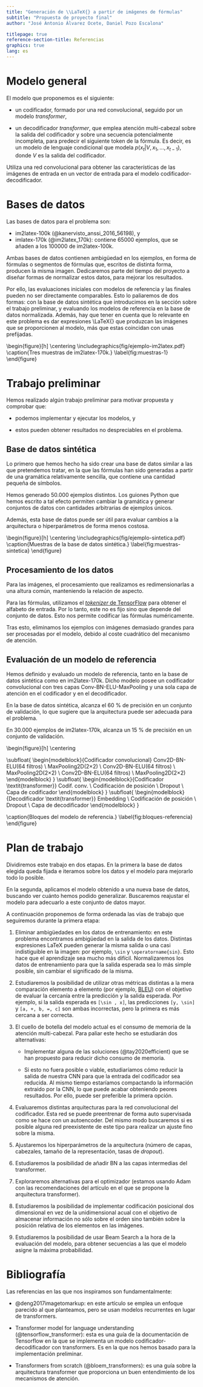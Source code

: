 ```yaml
---
title: "Generación de \\LaTeX{} a partir de imágenes de fórmulas"
subtitle: "Propuesta de proyecto final"
author: "José Antonio Álvarez Ocete, Daniel Pozo Escalona"

titlepage: true
reference-section-title: Referencias
graphics: true
lang: es
---
```


# Modelo general

El modelo que proponemos es el siguiente:

- un codificador, formado por una red convolucional, seguido por un modelo
  *transformer*,

- un decodificador *transformer*, que emplea atención multi-cabezal sobre la
  salida del codificador y sobre una secuencia potencialmente incompleta, para
  predecir el siguiente token de la fórmula. Es decir, es un modelo de lenguaje
  condicional que modela $p(x_t | V, x_1, ..., x_{t-1})$, donde $V$ es la salida
  del codificador.
  
Utiliza una red convolucional para obtener las características de las imágenes
de entrada en un vector de entrada para el modelo codificador-decodificador.

# Bases de datos

Las bases de datos para el problema son:

- im2latex-100k (@kanervisto_anssi_2016_56198), y
- imlatex-170k (@im2latex_170k): contiene 65000 ejemplos, que se añaden a los
  100000 de im2latex-100k.

Ambas bases de datos contienen ambigüedad en los ejemplos, en forma de fórmulas
o segmentos de fórmulas que, escritos de distinta forma, producen la misma
imagen. Dedicaremos parte del tiempo del proyecto a diseñar formas de
normalizar estos datos, para mejorar los resultados.

Por ello, las evaluaciones iniciales con modelos de referencia y las finales
pueden no ser directamente comparables. Esto lo paliaremos de dos formas: con la
base de datos sintética que introducimos en la sección sobre el trabajo
preliminar, y evaluando los modelos de referencia en la base de datos
normalizada. Además, hay que tener en cuenta que lo relevante en este problema
es dar expresiones \LaTeX{} que produzcan las imágenes que se proporcionen al
modelo, más que estas coincidan con unas prefijadas.

\begin{figure}[h]
  \centering
  \includegraphics{fig/ejemplo-im2latex.pdf}
  \caption{Tres muestras de im2latex-170k.}
  \label{fig:muestras-1}
\end{figure}


# Trabajo preliminar

Hemos realizado algún trabajo preliminar para motivar propuesta y comprobar que:

- podemos implementar y ejecutar los modelos, y

- estos pueden obtener resultados no despreciables en el problema.

## Base de datos sintética

Lo primero que hemos hecho ha sido crear una base de datos similar a las que
pretendemos tratar, en la que las fórmulas han sido generadas a partir de una
gramática relativamente sencilla, que contiene una cantidad pequeña de símbolos.

Hemos generado 50.000 ejemplos distintos. Los guiones Python que hemos escrito a
tal efecto permiten cambiar la gramática y generar conjuntos de datos con
cantidades arbitrarias de ejemplos únicos.

Además, esta base de datos puede ser útil para evaluar cambios a la arquitectura
o hiperparámetros de forma menos costosa.

\begin{figure}[h]
  \centering
  \includegraphics{fig/ejemplo-sintetica.pdf}
  \caption{Muestras de la base de datos sintética.}
  \label{fig:muestras-sintetica}
\end{figure}

## Procesamiento de los datos

Para las imágenes, el procesamiento que realizamos es redimensionarlas a una
altura común, manteniendo la relación de aspecto.

Para las fórmulas, utilizamos el [*tokenizer* de
TensorFlow](https://www.tensorflow.org/api_docs/python/tf/keras/preprocessing/text/Tokenizer)
para obtener el alfabeto de entrada. Por lo tanto, este no es fijo sino que
depende del conjunto de datos. Esto nos permite codificar las fórmulas
numéricamente.

Tras esto, eliminamos los ejemplos con imágenes demasiado grandes para ser
procesadas por el modelo, debido al coste cuadrático del mecanismo de atención.

## Evaluación de un modelo de referencia

Hemos definido y evaluado un modelo de referencia, tanto en la base de datos
sintética como en im2latex-170k. Dicho modelo posee un codificador convolucional
con tres capas Conv-BN-ELU-MaxPooling y una sola capa de atención en el
codificador y en el decodificador.

En la base de datos sintética, alcanza el 60 % de precisión en un conjunto de
validación, lo que sugiere que la arquitectura puede ser adecuada para el
problema.

En 30.000 ejemplos de im2latex-170k, alcanza un 15 % de precisión en un conjunto
de validación.

\begin{figure}[h]
  \centering
  
  \subfloat{
  \begin{modelblock}{Codificador convolucional}
  Conv2D-BN-ELU(64 filtros) \\
  MaxPooling2D(2$\times$2) \\
  Conv2D-BN-ELU(64 filtros) \\
  MaxPooling2D(2$\times$2) \\
  Conv2D-BN-ELU(64 filtros) \\
  MaxPooling2D(2$\times$2)
  \end{modelblock}
  }
  \subfloat{
  \begin{modelblock}{Codificador \textit{transformer}}
  Codif. conv. \\
  Codificación de posición \\
  Dropout \\
  Capa de codificador
  \end{modelblock}
  }
  \subfloat{
  \begin{modelblock}{Decodificador \textit{transformer}}
  Embedding \\
  Codificación de posición \\
  Dropout \\
  Capa de decodificador
  \end{modelblock}
  }
  
  \caption{Bloques del modelo de referencia.}
  \label{fig:bloques-referencia}
\end{figure}

# Plan de trabajo

Dividiremos este trabajo en dos etapas. En la primera la base de datos elegida
queda fijada e iteramos sobre los datos y el modelo para mejorarlo todo lo
posible.

En la segunda, aplicamos el modelo obtenido a una nueva base de datos, buscando
ver cuánto hemos podido generalizar. Buscaremos reajustar el modelo para
adecuarlo a este conjunto de datos mayor.

A continuación proponemos de forma ordenada las vías de trabajo que
seguiremos durante la primera etapa:

1. Eliminar ambigüedades en los datos de entrenamiento: en este problema
   encontramos ambigüedad en la salida de los datos. Distintas expresiones LaTeX
   pueden generar la misma salida o una casi indistiguible en la imagen: por
   ejemplo, `\sin` y `\operatorname{sin}`. Esto hace que el aprendizaje sea
   mucho más difícil. Normalizaremos los datos de entrenamiento para que la
   salida esperada sea lo más simple posible, sin cambiar el significado de la
   misma.

2. Estudiaremos la posibilidad de utilizar otras métricas distintas a la mera
   comparación elemento a elemento (por ejemplo,
   [BLEU](https://en.wikipedia.org/wiki/BLEU)) con el objetivo de evaluar la
   cercanía entre la predicción y la salida esperada. Por ejemplo, si la salida
   esperada es `[\sin , x]`, las predicciones `[y, \sin]` y `[a, +, b, =, c]`
   son ambas incorrectas, pero la primera es más cercana a ser correcta.

3. El cuello de botella del modelo actual es el consumo de memoria de 
   la atención multi-cabezal. Para paliar este hecho se estudiarán
   dos alternativas:
   
   - Implementar alguna de las soluciones (@tay2020efficient) que se han
       propuesto para reducir dicho consumo de memoria.
	   
   - Si esto no fuera posible o viable, estudiaríamos cómo reducir la salida de
       nuestra CNN para que la entrada del codificador sea reducida. Al mismo
       tiempo estaríamos compactando la información extraido por la CNN, lo que
       puede acabar obteniendo peores resultados. Por ello, puede ser preferible
       la primera opción.
  
4. Evaluaremos distintas arquitecturas para la red convolucional del
   codificador. Esta red se puede preentrenar de forma auto supervisada como se
   hace con un autoencoder. Del mismo modo buscaremos si es posible alguna red
   preexistente de este tipo para realizar un ajuste fino sobre la misma.

5. Ajustaremos los hiperparámetros de la arquitectura (número de capas,
  cabezales, tamaño de la representación, tasas de *dropout*).

6. Estudiaremos la posibilidad de añadir BN a las capas intermedias
   del transformer.

7. Exploraremos alternativas para el optimizador (estamos usando Adam
   con las recomendaciones del artículo en el que se propone la
   arquitectura transformer).

8. Estudiaremos la posibilidad de implementar codificación posicional
   dos dimensional en vez de la unidimensional acual con el objetivo de
   almacenar información no sólo sobre el orden sino también sobre la
   posición relativa de los elementos en las imágenes.

9. Estudiaremos la posibilidad de usar Beam Search a la hora de la
    evaluación del modelo, para obtener secuencias a las que el
    modelo asigne la máxima probabilidad.

# Bibliografía

Las referencias en las que nos inspiramos son fundamentalmente:

- @deng2017imagetomarkup: en este artículo se emplea un enfoque parecido al que
  planteamos, pero se usan modelos recurrentes en lugar de transformers.

- Transformer model for language understanding (@tensorflow_transformer): esta
  es una guía de la documentación de Tensorflow en la que se implementa un
  modelo codificador-decodificador con transformers. Es en la que nos hemos
  basado para la implementación preliminar.

- Transformers from scratch (@bloem_transformers): es una guía sobre la
  arquitectura transformer que proporciona un buen entendimiento de los
  mecanismos de atención.
